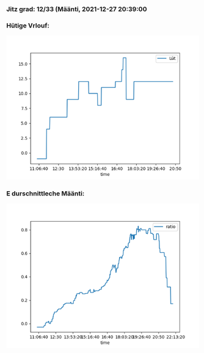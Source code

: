 ### Jitz grad: 12/33 (Määnti, 2021-12-27 20:39:00

### Hütige Vrlouf:
![Graph](Today.png)

### E durschnittleche Määnti:
![Graph](Määnti.png)